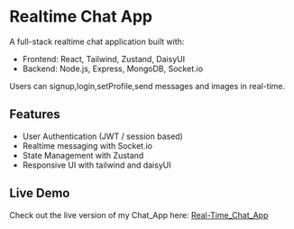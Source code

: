 # Realtime Chat App 

A full-stack realtime chat application built with:
- Frontend: React, Tailwind, Zustand, DaisyUI
- Backend: Node.js, Express, MongoDB, Socket.io

Users can signup,login,setProfile,send messages and images in real-time.

## Features
- User Authentication (JWT / session based)
- Realtime messaging with Socket.io
- State Management with Zustand 
- Responsive UI with tailwind and daisyUI

## Live Demo
Check out the live version of my Chat_App here: [Real-Time_Chat_App](https://realtime-chatapp-kyax.onrender.com)


